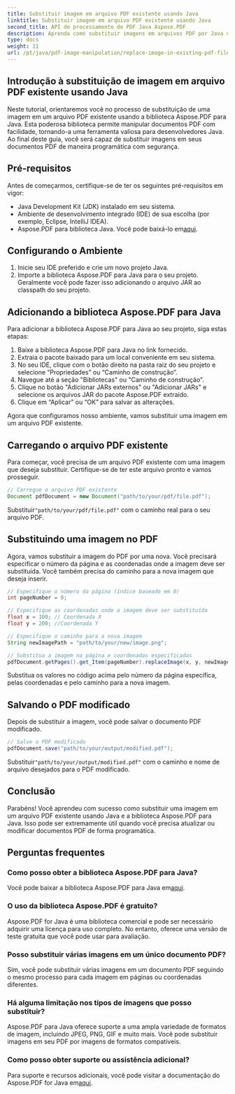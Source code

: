```yaml
---
title: Substituir imagem em arquivo PDF existente usando Java
linktitle: Substituir imagem em arquivo PDF existente usando Java
second_title: API de processamento de PDF Java Aspose.PDF
description: Aprenda como substituir imagens em arquivos PDF por Java usando Aspose.PDF para Java. Guia passo a passo com exemplos de código para substituição perfeita de imagens.
type: docs
weight: 11
url: /pt/java/pdf-image-manipulation/replace-image-in-existing-pdf-file-using-java/
---
```


## Introdução à substituição de imagem em arquivo PDF existente usando Java

Neste tutorial, orientaremos você no processo de substituição de uma imagem em um arquivo PDF existente usando a biblioteca Aspose.PDF para Java. Esta poderosa biblioteca permite manipular documentos PDF com facilidade, tornando-a uma ferramenta valiosa para desenvolvedores Java. Ao final deste guia, você será capaz de substituir imagens em seus documentos PDF de maneira programática com segurança.

## Pré-requisitos

Antes de começarmos, certifique-se de ter os seguintes pré-requisitos em vigor:

- Java Development Kit (JDK) instalado em seu sistema.
- Ambiente de desenvolvimento integrado (IDE) de sua escolha (por exemplo, Eclipse, IntelliJ IDEA).
-  Aspose.PDF para biblioteca Java. Você pode baixá-lo em[aqui](https://releases.aspose.com/pdf/java/).

## Configurando o Ambiente

1. Inicie seu IDE preferido e crie um novo projeto Java.
2. Importe a biblioteca Aspose.PDF para Java para o seu projeto. Geralmente você pode fazer isso adicionando o arquivo JAR ao classpath do seu projeto.

## Adicionando a biblioteca Aspose.PDF para Java

Para adicionar a biblioteca Aspose.PDF para Java ao seu projeto, siga estas etapas:

1. Baixe a biblioteca Aspose.PDF para Java no link fornecido.
2. Extraia o pacote baixado para um local conveniente em seu sistema.
3. No seu IDE, clique com o botão direito na pasta raiz do seu projeto e selecione “Propriedades” ou “Caminho de construção”.
4. Navegue até a seção "Bibliotecas" ou "Caminho de construção".
5. Clique no botão "Adicionar JARs externos" ou "Adicionar JARs" e selecione os arquivos JAR do pacote Aspose.PDF extraído.
6. Clique em “Aplicar” ou “OK” para salvar as alterações.

Agora que configuramos nosso ambiente, vamos substituir uma imagem em um arquivo PDF existente.

## Carregando o arquivo PDF existente

Para começar, você precisa de um arquivo PDF existente com uma imagem que deseja substituir. Certifique-se de ter este arquivo pronto e vamos prosseguir.

```java
// Carregue o arquivo PDF existente
Document pdfDocument = new Document("path/to/your/pdf/file.pdf");
```

 Substituir`"path/to/your/pdf/file.pdf"` com o caminho real para o seu arquivo PDF.

## Substituindo uma imagem no PDF

Agora, vamos substituir a imagem do PDF por uma nova. Você precisará especificar o número da página e as coordenadas onde a imagem deve ser substituída. Você também precisa do caminho para a nova imagem que deseja inserir.

```java
// Especifique o número da página (índice baseado em 0)
int pageNumber = 0;

// Especifique as coordenadas onde a imagem deve ser substituída
float x = 100; // Coordenada X
float y = 200; //Coordenada Y

// Especifique o caminho para a nova imagem
String newImagePath = "path/to/your/new/image.png";

// Substitua a imagem na página e coordenadas especificadas
pdfDocument.getPages().get_Item(pageNumber).replaceImage(x, y, newImagePath);
```

Substitua os valores no código acima pelo número da página específica, pelas coordenadas e pelo caminho para a nova imagem.

## Salvando o PDF modificado

Depois de substituir a imagem, você pode salvar o documento PDF modificado.

```java
// Salve o PDF modificado
pdfDocument.save("path/to/your/output/modified.pdf");
```

 Substituir`"path/to/your/output/modified.pdf"` com o caminho e nome de arquivo desejados para o PDF modificado.

## Conclusão

Parabéns! Você aprendeu com sucesso como substituir uma imagem em um arquivo PDF existente usando Java e a biblioteca Aspose.PDF para Java. Isso pode ser extremamente útil quando você precisa atualizar ou modificar documentos PDF de forma programática.

## Perguntas frequentes

### Como posso obter a biblioteca Aspose.PDF para Java?

 Você pode baixar a biblioteca Aspose.PDF para Java em[aqui](https://releases.aspose.com/pdf/java/).

### O uso da biblioteca Aspose.PDF é gratuito?

Aspose.PDF for Java é uma biblioteca comercial e pode ser necessário adquirir uma licença para uso completo. No entanto, oferece uma versão de teste gratuita que você pode usar para avaliação.

### Posso substituir várias imagens em um único documento PDF?

Sim, você pode substituir várias imagens em um documento PDF seguindo o mesmo processo para cada imagem em páginas ou coordenadas diferentes.

### Há alguma limitação nos tipos de imagens que posso substituir?

Aspose.PDF para Java oferece suporte a uma ampla variedade de formatos de imagem, incluindo JPEG, PNG, GIF e muito mais. Você pode substituir imagens em seu PDF por imagens de formatos compatíveis.

### Como posso obter suporte ou assistência adicional?

 Para suporte e recursos adicionais, você pode visitar a documentação do Aspose.PDF for Java em[aqui](https://reference.aspose.com/pdf/java/).
